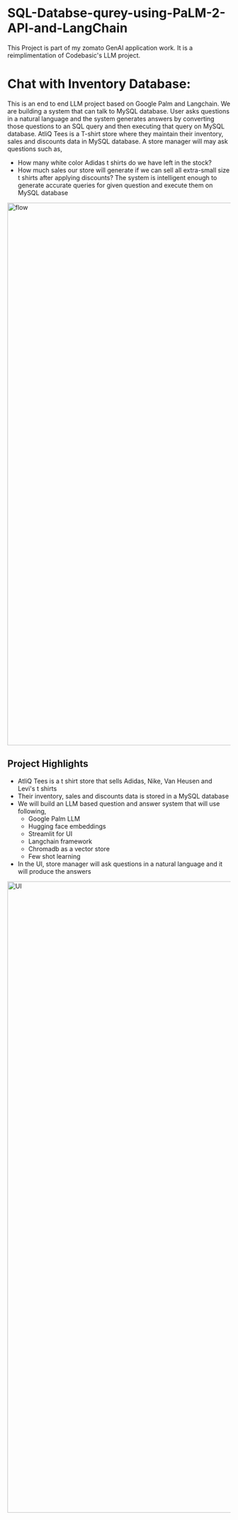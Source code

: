 # SQL-Databse-qurey-using-PaLM-2-API-and-LangChain

This Project is part of my zomato GenAI application work. It is a reimplimentation of Codebasic's LLM project.

# Chat with Inventory Database:

This is an end to end LLM project based on Google Palm and Langchain. We are building a system that can talk to MySQL database. 
User asks questions in a natural language and the system generates answers by converting those questions to an SQL query and
then executing that query on MySQL database. 
AtliQ Tees is a T-shirt store where they maintain their inventory, sales and discounts data in MySQL database. A store manager 
will may ask questions such as,
- How many white color Adidas t shirts do we have left in the stock?
- How much sales our store will generate if we can sell all extra-small size t shirts after applying discounts?
The system is intelligent enough to generate accurate queries for given question and execute them on MySQL database

<img width="1224" alt="flow" src="https://github.com/pranjalll-k/SQL-Databse-qurey-using-PaLM-2-API-and-LangChain/assets/110484191/9c5315d4-0b71-4391-8adc-3527365166fe">

## Project Highlights

- AtliQ Tees is a t shirt store that sells Adidas, Nike, Van Heusen and Levi's t shirts 
- Their inventory, sales and discounts data is stored in a MySQL database
- We will build an LLM based question and answer system that will use following,
  - Google Palm LLM
  - Hugging face embeddings
  - Streamlit for UI
  - Langchain framework
  - Chromadb as a vector store
  - Few shot learning
- In the UI, store manager will ask questions in a natural language and it will produce the answers
<img width="1424" alt="UI" src="https://github.com/pranjalll-k/SQL-Databse-qurey-using-PaLM-2-API-and-LangChain/assets/110484191/c7f1dc76-cbc1-444b-b8c2-c74891408e5b">

